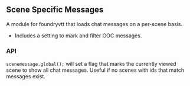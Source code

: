 ## Scene Specific Messages
A module for foundryvtt that loads chat messages on a per-scene basis.
- Includes a setting to mark and filter OOC messages.

### API
`scenemessage.global();` will set a flag that marks the currently viewed scene to show all chat messages. Useful if no scenes with ids that match messages exist.